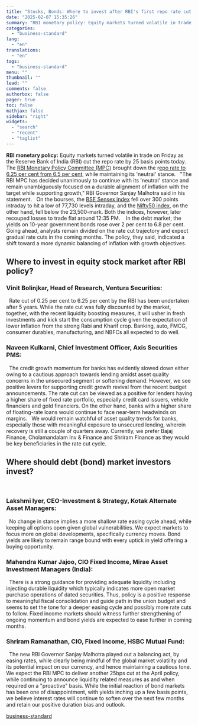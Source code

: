 ```yaml
---
title: "Stocks, Bonds: Where to invest after RBI's first repo rate cut in 5 yrs?"
date: "2025-02-07 15:35:26"
summary: "RBI monetary policy: Equity markets turned volatile in trade on Friday as the Reserve Bank of India (RBI) cut the repo rate by 25 basis points today. The RBI Monetary Policy Committee (MPC) brought down the repo rate to 6.25 per cent from 6.5 per cent, while maintaining its 'neutral'..."
categories:
  - "business-standard"
lang:
  - "en"
translations:
  - "en"
tags:
  - "business-standard"
menu: ""
thumbnail: ""
lead: ""
comments: false
authorbox: false
pager: true
toc: false
mathjax: false
sidebar: "right"
widgets:
  - "search"
  - "recent"
  - "taglist"
---
```


**RBI monetary policy:** Equity markets turned volatile in trade on Friday as the Reserve Bank of India (RBI) cut the repo rate by 25 basis points today. The [RBI Monetary Policy Committee (MPC)](https://www.business-standard.com/finance/news/rbi-mpc-meeting-2025-live-updates-rbi-mpc-repo-rate-cut-announcements-sanjay-malhotra-125020700095_1.html) brought down the r[epo rate to 6.25 per cent from 6.5 per cent](https://www.business-standard.com/finance/news/rbi-mpc-monetary-policy-committee-rate-cuts-gdp-inflation-sanjay-malhotra-125020700340_1.html), while maintaining its 'neutral' stance.
 
"The RBI MPC has decided unanimously to continue with its 'neutral' stance and remain unambiguously focused on a durable alignment of inflation with the target while supporting growth," RBI Governor Sanjay Malhotra said in his statement.
 
On the bourses, the [BSE Sensex index](https://www.business-standard.com/markets/sp-bse-sensex-share-price-20558.html) fell over 300 points intraday to hit a low of 77,730 levels intraday, and the [Nifty50 index](https://www.business-standard.com/markets/nse-nifty-indices-20559), on the other hand, fell below the 23,500-mark. Both the indices, however, later recouped losses to trade flat around 12:35 PM. 
 
In the debt market, the yields on 10-year government bonds rose over 2 per cent to 6.8 per cent.
 
Going ahead, analysts remain divided on the rate cut trajectory and expect gradual rate cuts in the coming months. The policy, they said, indicated a shift toward a more dynamic balancing of inflation with growth objectives.
 

Where to invest in equity stock market after RBI policy?
--------------------------------------------------------

### Vinit Bolinjkar, Head of Research, Ventura Securities:

 
Rate cut of 0.25 per cent to 6.25 per cent by the RBI has been undertaken after 5 years. While the rate cut was fully discounted by the market, together, with the recent liquidity boosting measures, it will usher in fresh investments and kick start the consumption cycle given the expectation of lower inflation from the strong Rabi and Kharif crop. Banking, auto, FMCG, consumer durables, manufacturing, and NBFCs all expected to do well.
 
### Naveen Kulkarni, Chief Investment Officer, Axis Securities PMS:

 
The credit growth momentum for banks has evidently slowed down either owing to a cautious approach towards lending amidst asset quality concerns in the unsecured segment or softening demand. However, we see positive levers for supporting credit growth revival from the recent budget announcements. The rate cut can be viewed as a positive for lenders having a higher share of fixed rate portfolio, especially credit card issuers, vehicle financiers and gold financiers. On the other hand, banks with a higher share of floating-rate loans would continue to face near-term headwinds on margins.
 
We would remain watchful of asset quality trends for banks, especially those with meaningful exposure to unsecured lending, wherein recovery is still a couple of quarters away. Currently, we prefer Bajaj Finance, Cholamandalam Inv & Finance and Shriram Finance as they would be key beneficiaries in the rate cut cycle.
 

Where should debt (bond) market investors invest?
-------------------------------------------------

 
### Lakshmi Iyer, CEO-Investment & Strategy, Kotak Alternate Asset Managers:

 
No change in stance implies a more shallow rate easing cycle ahead, while keeping all options open given global vulnerabilities. We expect markets to focus more on global developments, specifically currency moves. Bond yields are likely to remain range bound with every uptick in yield offering a buying opportunity.
 
### Mahendra Kumar Jajoo, CIO Fixed Income, Mirae Asset Investment Managers (India):

 
There is a strong guidance for providing adequate liquidity including injecting durable liquidity which typically indicates more open market purchase operations of dated securities. Thus, policy is a positive response to meaningful fiscal consolidation and guide path in the union budget and seems to set the tone for a deeper easing cycle and possibly more rate cuts to follow. Fixed income markets should witness further strengthening of ongoing momentum and bond yields are expected to ease further in coming months.
 
### Shriram Ramanathan, CIO, Fixed Income, HSBC Mutual Fund:

 
The new RBI Governor Sanjay Malhotra played out a balancing act, by easing rates, while clearly being mindful of the global market volatility and its potential impact on our currency, and hence maintaining a cautious tone. We expect the RBI MPC to deliver another 25bps cut at the April policy, while continuing to announce liquidity related measures as and when required on a "proactive" basis. While the initial reaction of bond markets has been one of disappointment, with yields inching up a few basis points, we believe interest rates will continue to soften over the next few months and retain our positive duration bias and outlook.

[business-standard](https://www.business-standard.com/markets/news/stocks-bonds-where-to-invest-after-rbi-s-first-repo-rate-cut-in-5-yrs-125020700674_1.html)
